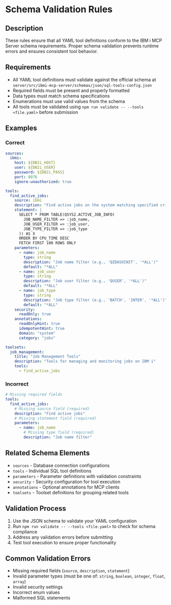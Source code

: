 # Schema Validation Rules

## Description
These rules ensure that all YAML tool definitions conform to the IBM i MCP Server schema requirements. Proper schema validation prevents runtime errors and ensures consistent tool behavior.

## Requirements
- All YAML tool definitions must validate against the official schema at `server/src/ibmi-mcp-server/schemas/json/sql-tools-config.json`
- Required fields must be present and properly formatted
- Data types must match schema specifications
- Enumerations must use valid values from the schema
- All tools must be validated using `npm run validate -- --tools <file.yaml>` before submission

## Examples

### Correct
```yaml
sources:
  ibmi:
    host: ${DB2i_HOST}
    user: ${DB2i_USER}
    password: ${DB2i_PASS}
    port: 8076
    ignore-unauthorized: true

tools:
  find_active_jobs:
    source: ibmi
    description: "Find active jobs on the system matching specified criteria"
    statement: |
      SELECT * FROM TABLE(QSYS2.ACTIVE_JOB_INFO(
        JOB_NAME_FILTER => :job_name,
        JOB_USER_FILTER => :job_user,
        JOB_TYPE_FILTER => :job_type
      )) AS X
      ORDER BY CPU_TIME DESC
      FETCH FIRST 100 ROWS ONLY
    parameters:
      - name: job_name
        type: string
        description: "Job name filter (e.g., 'QZDASOINIT', '*ALL')"
        default: "*ALL"
      - name: job_user
        type: string
        description: "Job user filter (e.g., 'QUSER', '*ALL')"
        default: "*ALL"
      - name: job_type
        type: string
        description: "Job type filter (e.g., 'BATCH', 'INTER', '*ALL')"
        default: "*ALL"
    security:
      readOnly: true
    annotations:
      readOnlyHint: true
      idempotentHint: true
      domain: "system"
      category: "jobs"

toolsets:
  job_management:
    title: "Job Management Tools"
    description: "Tools for managing and monitoring jobs on IBM i"
    tools:
      - find_active_jobs
```

### Incorrect
```yaml
# Missing required fields
tools:
  find_active_jobs:
    # Missing source field (required)
    description: "Find active jobs"
    # Missing statement field (required)
    parameters:
      - name: job_name
        # Missing type field (required)
        description: "Job name filter"
```

## Related Schema Elements
- `sources` - Database connection configurations
- `tools` - Individual SQL tool definitions
- `parameters` - Parameter definitions with validation constraints
- `security` - Security configuration for tool execution
- `annotations` - Optional annotations for MCP clients
- `toolsets` - Toolset definitions for grouping related tools

## Validation Process
1. Use the JSON schema to validate your YAML configuration
2. Run `npm run validate -- --tools <file.yaml>` to check for schema compliance
3. Address any validation errors before submitting
4. Test tool execution to ensure proper functionality

## Common Validation Errors
- Missing required fields (`source`, `description`, `statement`)
- Invalid parameter types (must be one of: `string`, `boolean`, `integer`, `float`, `array`)
- Invalid security settings
- Incorrect enum values
- Malformed SQL statements